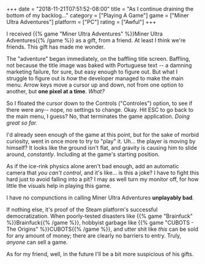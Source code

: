 +++
date = "2018-11-21T07:51:52-08:00"
title = "As I continue draining the bottom of my backlog..."
category = ["Playing A Game"]
game = ["Miner Ultra Adventures"]
platform = ["PC"]
rating = ["Awful"]
+++

I received {{% game "Miner Ultra Adventures" %}}Miner Ultra Adventures{{% /game %}} as a gift, from a friend.  At least I think we're friends.  This gift has made me wonder.

The "adventure" began immediately, on the baffling title screen.  Baffling, not because the title image was baked with Portuguese text -- a damning marketing failure, for sure, but easy enough to figure out.  But what I struggle to figure out is <i>how</i> the developer managed to make the main menu.  Arrow keys move a cursor up and down, not from one option to another, but <b>one pixel at a time</b>.  <i>What?</i>

So I floated the cursor down to the Controls ("Controles") option, to see if there were any-- nope, no settings to change.  Okay.  Hit ESC to go back to the main menu, I guess?  No, that terminates the game application.  <i>Doing great so far.</i>

I'd already seen enough of the game at this point, but for the sake of morbid curiosity, went in once more to try to "play" it.  Uh... the player is moving by himself?  It looks like the ground isn't flat, and gravity is causing him to slide around, <i>constantly</i>.  Including at the game's starting position.

As if the ice-rink physics alone aren't bad enough, add an automatic camera that <i>you can't control</i>, and it's like... is this a joke?  I have to fight this hard just to avoid falling into a pit?  I may as well turn my monitor off, for how little the visuals help in playing this game.

I have no compunctions in calling Miner Ultra Adventures <b>unplayably bad</b>.

If nothing else, it's proof of the Steam platform's successful democratization.  When poorly-tested disasters like {{% game "Brainfuck" %}}Brainfuck{{% /game %}}, hobbyist garbage like {{% game "CUBOTS - The Origins" %}}CUBOTS{{% /game %}}, and utter shit like <i>this</i> can be sold for any amount of money; there are clearly no barriers to entry.  Truly, <i>anyone</i> can sell a game.

As for my friend, well, in the future I'll be a bit more suspicious of his gifts.
